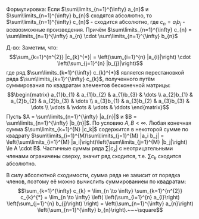 Формулировка:
Если $\sum\limits_{n=1}^{\infty} a_{n}$ и $\sum\limits_{n=1}^{\infty} b_{n}$ сходятся абсолютно, то $\sum\limits_{n=1}^{\infty} c_{n}$ - сходится абсолютно, где $c_{n} = a_{i}b_{j}$ - всевозможные произведения. Причём $\sum\limits_{n=1}^{\infty} c_{n} = \sum\limits_{n=1}^{\infty} a_{n} \cdot \sum\limits_{n=1}^{\infty} b_{n}$

Д-во:
Заметим, что:
$$\sum_{k=1}^{n^{2}} |c_{k}^{*}| = \left(\sum_{i=1}^{n} |a_{i}|\right) \cdot \left(\sum_{j=1}^{n} |b_{j}|\right)$$
где ряд $\sum\limits_{k=1}^{\infty} c_{k}^{*}$ является перестановкой ряда $\sum\limits_{k=1}^{\infty} c_{k}$, полученного путём суммирования по квадратам элементов бесконечной матрицы:
$$\begin{matrix}
a_{1}b_{1} & a_{1}b_{2} & a_{1}b_{3} & \dots \\
a_{2}b_{1} & a_{2}b_{2} & a_{2}b_{3} & \dots \\
a_{3}b_{1} & a_{3}b_{2} & a_{3}b_{3} & \dots \\
\vdots & \vdots & \vdots & \ddots
\end{matrix}$$
Пусть $A = \sum\limits_{n=1}^{\infty} |a_{n}|$ и $B = \sum\limits_{n=1}^{\infty} |b_{n}|$. По условию $A, B < \infty$.
Любая конечная сумма $\sum\limits_{k=1}^{N} |c_k|$ содержится в некоторой сумме по квадрату $\sum\limits_{i=1}^{M}\sum\limits_{j=1}^{M} |a_i b_j| = \left(\sum\limits_{i=1}^{M} |a_i|\right)\left(\sum\limits_{j=1}^{M} |b_j|\right) \le A \cdot B$.
Частичные суммы ряда $\sum |c_k|$ с неотрицательными членами ограничены сверху, значит ряд сходится, т.е. $\sum c_k$ сходится абсолютно.

В силу абсолютной сходимости, сумма ряда не зависит от порядка членов, поэтому её можно вычислить суммированием по квадратам:
$$\sum_{k=1}^{\infty} c_{k} = \lim_{n \to \infty} \sum_{k=1}^{n^{2}} c_{k}^{*} = \lim_{n \to \infty} \left( \left(\sum_{i=1}^{n} a_{i}\right) \left(\sum_{j=1}^{n} b_{j}\right) \right) = \left(\sum_{n=1}^{\infty} a_{n}\right) \left(\sum_{n=1}^{\infty} b_{n}\right).~~~\square$$
